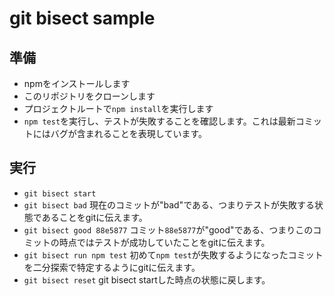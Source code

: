 # git bisect sample

## 準備

- npmをインストールします
- このリポジトリをクローンします
- プロジェクトルートで`npm install`を実行します
- `npm test`を実行し、テストが失敗することを確認します。これは最新コミットにはバグが含まれることを表現しています。

## 実行

- `git bisect start`
- `git bisect bad` 現在のコミットが"bad"である、つまりテストが失敗する状態であることをgitに伝えます。
- `git bisect good 88e5877` コミット`88e5877`が"good"である、つまりこのコミットの時点ではテストが成功していたことをgitに伝えます。
- `git bisect run npm test` 初めて`npm test`が失敗するようになったコミットを二分探索で特定するようにgitに伝えます。
- `git bisect reset` git bisect startした時点の状態に戻します。
